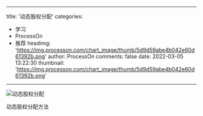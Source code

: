 
---
title: '动态股权分配'
categories: 
 - 学习
 - ProcessOn
 - 推荐
headimg: 'https://img.processon.com/chart_image/thumb/5d9d59abe4b042e60d61392b.png'
author: ProcessOn
comments: false
date: 2022-03-05 13:22:30
thumbnail: 'https://img.processon.com/chart_image/thumb/5d9d59abe4b042e60d61392b.png'
---

<div>   
<img class="thumb" alt="动态股权分配" src="https://img.processon.com/chart_image/thumb/5d9d59abe4b042e60d61392b.png" referrerpolicy="no-referrer">
<p>动态股权分配方法</p>  
</div>
            